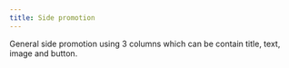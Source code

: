 ```yaml
---
title: Side promotion
---
```

General side promotion using 3 columns which can be contain title, text, image and button.
